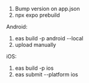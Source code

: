 1. Bump version on app.json
2. npx expo prebuild

Android:
1. eas build -p android --local
2. upload manually

iOS:
1. eas build -p ios
2. eas submit --platform ios
